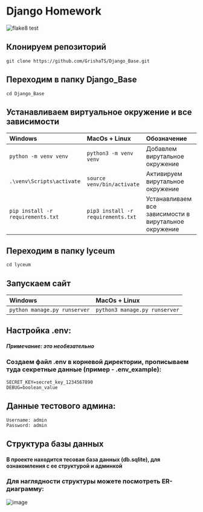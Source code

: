 # Django Homework
![flake8 test]( https://github.com/GrishaTS/Django_Base/actions/workflows/python-package.yml/badge.svg) 

## Клонируем репозиторий
```commandline 
git clone https://github.com/GrishaTS/Django_Base.git
```

## Переходим в папку Django_Base
```commandline 
cd Django_Base
```

## Устанавливаем виртуальное окружение и все зависимости
| Windows | MacOs + Linux                            |Обозначение|
| :--------------- | :------------------------------ |:--------------- |
|`python -m venv venv`|`python3 -m venv venv`|Добавлем вирутальное окружение|
|`.\venv\Scripts\activate`|`source venv/bin/activate`| Активируем вирутальное окружение|
|`pip install -r requirements.txt`|`pip3 install -r requirements.txt`| Устанавливаем все зависимости в вирутальное окружение|

## Переходим в папку lyceum
```commandline 
cd lyceum
```

## Запускаем сайт
| Windows | MacOs + Linux                            |
| :--------------- | :------------------------------ |
|`python manage.py runserver`|`python3 manage.py runserver`|


## Настройка .env:
##### Примечание: это необязательно
### Создаем файл .env в корневой директории, прописываем туда секретные данные (пример - .env_example):
```commandline
SECRET_KEY=secret_key_1234567890
DEBUG=boolean_value
```

## Данные тестового админа:

```commandline
Username: admin
Password: admin
```

## Структура базы данных
#### В проекте находится тесовая база данных (db.sqlite), для ознакомления с ее структурой и админкой
### Для наглядности структуры можете посмотреть ER-диаграмму:
![image](https://user-images.githubusercontent.com/69619529/202220165-2c5f11d2-e1c9-401f-ad1a-c5338c4a1ca7.png)
